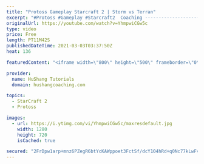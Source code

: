```yaml
---
title: "Protoss Gameplay Starcraft 2 | Storm vs Terran"
excerpt: "#Protoss #Gameplay #Starcraft2  Coaching -------------------------------------------------------------------------- Website: https://www.hushangcoaching.com  Interested in Starcraft lessons? Check out my website! I would love to help you improve and reach your goals. I've been coaching for several years"
originalUrl: https://youtube.com/watch?v=YhmpwiCGw5c
type: video
price: Free
length: PT11M42S
publishedDateTime: 2021-03-03T03:37:50Z
heat: 136

featuredContent: "<iframe width=\"800\" height=\"500\" frameborder=\"0\" src=\"https://www.youtube.com/embed/YhmpwiCGw5c\" allow=\"accelerometer; autoplay; encrypted-media; gyroscope; picture-in-picture\" allowfullscreen></iframe>"

provider:
  name: HuShang Tutorials
  domain: hushangcoaching.com

topics:
  - StarCraft 2
  - Protoss

images:
  - url: https://i.ytimg.com/vi/YhmpwiCGw5c/maxresdefault.jpg
    width: 1280
    height: 720
    isCached: true

secured: "2FrDpw1arp+mnz6PZegR6btYcKAWppoet3FctSf/dcY104hRd+q0Nc77kLwFvrwRGwezllnzHFRM50Mgg2ZvhvXDIwPivfWEO66LHut4Gk50HQ25qJ5Jrk6B9TPfMQBfAvo+tOplHixUZ1TqZR+VK9uKiTbzCrwWGRXtS05HqnJAh3ucTh+6yxVVsIy5KtFA0zIE+quVj5NdCXiDTS7ODDZbgV2jO0yCbBQtfkOyVUKM64M/aLrEiB6+hGg+Q4SId7KI4Z4LUusXyYLK1bTpImOCzrHJ1ua3orj/2ewkQLGQKITZHYz5OmfYszi7YUrqoTjtayyF0AYaQ46D9IfozSNuLHZBX1qUe46STgKk5QlHkExsSQTae4z4PhH/j0pJly0uxguKDA8BxMoLggUTcg==;BszG6XY4Cy4wKgbxakVwIQ=="
---
```



